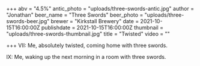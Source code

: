 +++
abv = "4.5%"
antic_photo = "uploads/three-swords-antic.jpg"
author = "Jonathan"
beer_name = "Three Swords"
beer_photo = "uploads/three-swords-beer.jpg"
brewer = "Kirkstall Brewery"
date = 2021-10-15T16:00:00Z
publishdate = 2021-10-15T16:00:00Z
thumbnail = "uploads/three-swords-thumbnail.jpg"
title = "Twisted"
video = ""

+++
VII: Me, absolutely twisted, coming home with three swords.

IX: Me, waking up the next morning in a room with three swords.